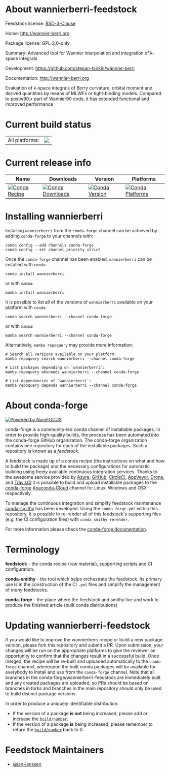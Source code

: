 About wannierberri-feedstock
============================

Feedstock license: [BSD-3-Clause](https://github.com/conda-forge/wannierberri-feedstock/blob/main/LICENSE.txt)

Home: http://wannier-berri.org

Package license: GPL-2.0-only

Summary: Advanced tool for Wannier interpolation and integration of k-space integrals

Development: https://github.com/stepan-tsirkin/wannier-berri

Documentation: http://wannier-berri.org

Evaluation of k-space integrals of Berry curvature, orbital moment and
derived quantities by means of MLWFs or tight-binding models. Compared
to postw90.x part of Wannier90 code, it has extended functional and
improved performance


Current build status
====================


<table><tr><td>All platforms:</td>
    <td>
      <a href="https://dev.azure.com/conda-forge/feedstock-builds/_build/latest?definitionId=10421&branchName=main">
        <img src="https://dev.azure.com/conda-forge/feedstock-builds/_apis/build/status/wannierberri-feedstock?branchName=main">
      </a>
    </td>
  </tr>
</table>

Current release info
====================

| Name | Downloads | Version | Platforms |
| --- | --- | --- | --- |
| [![Conda Recipe](https://img.shields.io/badge/recipe-wannierberri-green.svg)](https://anaconda.org/conda-forge/wannierberri) | [![Conda Downloads](https://img.shields.io/conda/dn/conda-forge/wannierberri.svg)](https://anaconda.org/conda-forge/wannierberri) | [![Conda Version](https://img.shields.io/conda/vn/conda-forge/wannierberri.svg)](https://anaconda.org/conda-forge/wannierberri) | [![Conda Platforms](https://img.shields.io/conda/pn/conda-forge/wannierberri.svg)](https://anaconda.org/conda-forge/wannierberri) |

Installing wannierberri
=======================

Installing `wannierberri` from the `conda-forge` channel can be achieved by adding `conda-forge` to your channels with:

```
conda config --add channels conda-forge
conda config --set channel_priority strict
```

Once the `conda-forge` channel has been enabled, `wannierberri` can be installed with `conda`:

```
conda install wannierberri
```

or with `mamba`:

```
mamba install wannierberri
```

It is possible to list all of the versions of `wannierberri` available on your platform with `conda`:

```
conda search wannierberri --channel conda-forge
```

or with `mamba`:

```
mamba search wannierberri --channel conda-forge
```

Alternatively, `mamba repoquery` may provide more information:

```
# Search all versions available on your platform:
mamba repoquery search wannierberri --channel conda-forge

# List packages depending on `wannierberri`:
mamba repoquery whoneeds wannierberri --channel conda-forge

# List dependencies of `wannierberri`:
mamba repoquery depends wannierberri --channel conda-forge
```


About conda-forge
=================

[![Powered by
NumFOCUS](https://img.shields.io/badge/powered%20by-NumFOCUS-orange.svg?style=flat&colorA=E1523D&colorB=007D8A)](https://numfocus.org)

conda-forge is a community-led conda channel of installable packages.
In order to provide high-quality builds, the process has been automated into the
conda-forge GitHub organization. The conda-forge organization contains one repository
for each of the installable packages. Such a repository is known as a *feedstock*.

A feedstock is made up of a conda recipe (the instructions on what and how to build
the package) and the necessary configurations for automatic building using freely
available continuous integration services. Thanks to the awesome service provided by
[Azure](https://azure.microsoft.com/en-us/services/devops/), [GitHub](https://github.com/),
[CircleCI](https://circleci.com/), [AppVeyor](https://www.appveyor.com/),
[Drone](https://cloud.drone.io/welcome), and [TravisCI](https://travis-ci.com/)
it is possible to build and upload installable packages to the
[conda-forge](https://anaconda.org/conda-forge) [Anaconda-Cloud](https://anaconda.org/)
channel for Linux, Windows and OSX respectively.

To manage the continuous integration and simplify feedstock maintenance
[conda-smithy](https://github.com/conda-forge/conda-smithy) has been developed.
Using the ``conda-forge.yml`` within this repository, it is possible to re-render all of
this feedstock's supporting files (e.g. the CI configuration files) with ``conda smithy rerender``.

For more information please check the [conda-forge documentation](https://conda-forge.org/docs/).

Terminology
===========

**feedstock** - the conda recipe (raw material), supporting scripts and CI configuration.

**conda-smithy** - the tool which helps orchestrate the feedstock.
                   Its primary use is in the construction of the CI ``.yml`` files
                   and simplify the management of *many* feedstocks.

**conda-forge** - the place where the feedstock and smithy live and work to
                  produce the finished article (built conda distributions)


Updating wannierberri-feedstock
===============================

If you would like to improve the wannierberri recipe or build a new
package version, please fork this repository and submit a PR. Upon submission,
your changes will be run on the appropriate platforms to give the reviewer an
opportunity to confirm that the changes result in a successful build. Once
merged, the recipe will be re-built and uploaded automatically to the
`conda-forge` channel, whereupon the built conda packages will be available for
everybody to install and use from the `conda-forge` channel.
Note that all branches in the conda-forge/wannierberri-feedstock are
immediately built and any created packages are uploaded, so PRs should be based
on branches in forks and branches in the main repository should only be used to
build distinct package versions.

In order to produce a uniquely identifiable distribution:
 * If the version of a package **is not** being increased, please add or increase
   the [``build/number``](https://docs.conda.io/projects/conda-build/en/latest/resources/define-metadata.html#build-number-and-string).
 * If the version of a package **is** being increased, please remember to return
   the [``build/number``](https://docs.conda.io/projects/conda-build/en/latest/resources/define-metadata.html#build-number-and-string)
   back to 0.

Feedstock Maintainers
=====================

* [@jan-janssen](https://github.com/jan-janssen/)

